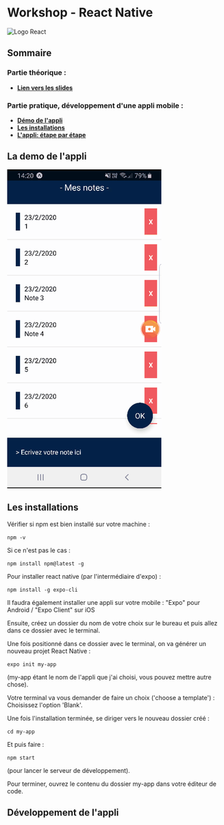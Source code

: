 # Workshop - React Native
![Logo React](https://upload.wikimedia.org/wikipedia/commons/thumb/a/a7/React-icon.svg/1200px-React-icon.svg.png)
## Sommaire
### Partie théorique :
- **[Lien vers les slides](https://docs.google.com/presentation/d/1aprbfnAXfBVSbw0MCSaAIarE197XDdSNHpqg3IiU1dY/edit?usp=sharing)**
### Partie pratique, développement d'une appli mobile :
- **[Démo de l'appli](#demo)**
- **[Les installations](#installations)**
- **[L'appli: étape par étape](#appli)**
## La demo de l'appli <a id="demo"></a>
![](Gif-demoapp.gif)
## Les installations <a id="installations"></a>
Vérifier si npm est bien installé sur votre machine :

    npm -v
    
Si ce n'est pas le cas :

    npm install npm@latest -g
    
Pour installer react native (par l'intermédiaire d'expo)  :

    npm install -g expo-cli

Il faudra également installer une appli sur votre mobile :
"Expo" pour Android / "Expo Client" sur iOS

Ensuite, créez un dossier du nom de votre choix sur le bureau et puis allez dans ce dossier avec le terminal.

Une fois positionné dans ce dossier avec le terminal, on va générer un nouveau projet React Native :

    expo init my-app
(my-app étant le nom de l'appli que j'ai choisi, vous pouvez mettre autre chose).

Votre terminal va vous demander de faire un choix ('choose a template') :
Choisissez l'option 'Blank'.

Une fois l'installation terminée, se diriger vers le nouveau dossier créé :

    cd my-app
  
Et puis faire :

    npm start
(pour lancer le serveur de développement).

Pour terminer, ouvrez le contenu du dossier my-app dans votre éditeur de code.

## Développement de l'appli <a id="appli"></a>
